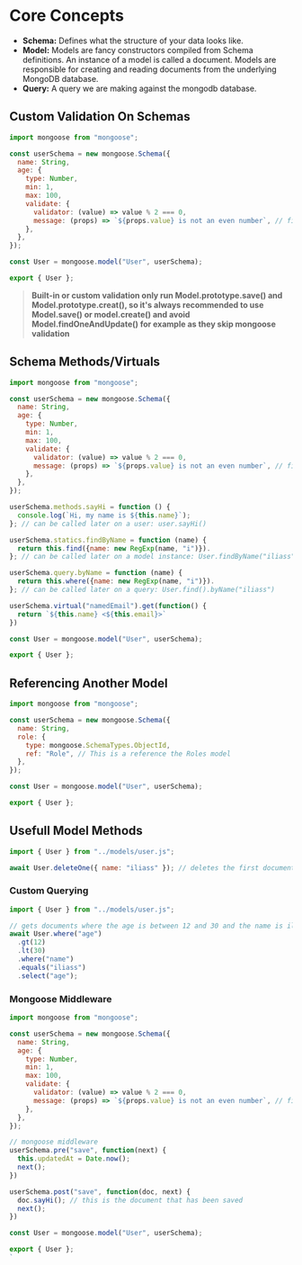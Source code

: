 # Core Concepts

- **Schema:** Defines what the structure of your data looks like.
- **Model:** Models are fancy constructors compiled from Schema definitions. An instance of a model is called a document. Models are responsible for creating and reading documents from the underlying MongoDB database.
- **Query:** A query we are making against the mongodb database.

## Custom Validation On Schemas

```js
import mongoose from "mongoose";

const userSchema = new mongoose.Schema({
  name: String,
  age: {
    type: Number,
    min: 1,
    max: 100,
    validate: {
      validator: (value) => value % 2 === 0,
      message: (props) => `${props.value} is not an even number`, // fires when the validator fails
    },
  },
});

const User = mongoose.model("User", userSchema);

export { User };
```

> **Built-in or custom validation only run Model.prototype.save() and Model.prototype.creat(), so it's always recommended to use Model.save() or model.create() and avoid Model.findOneAndUpdate() for example as they skip mongoose validation**

## Schema Methods/Virtuals

```js
import mongoose from "mongoose";

const userSchema = new mongoose.Schema({
  name: String,
  age: {
    type: Number,
    min: 1,
    max: 100,
    validate: {
      validator: (value) => value % 2 === 0,
      message: (props) => `${props.value} is not an even number`, // fires when the validator fails
    },
  },
});

userSchema.methods.sayHi = function () {
  console.log(`Hi, my name is ${this.name}`);
}; // can be called later on a user: user.sayHi()

userSchema.statics.findByName = function (name) {
  return this.find({name: new RegExp(name, "i")}).
}; // can be called later on a model instance: User.findByName("iliass")

userSchema.query.byName = function (name) {
  return this.where({name: new RegExp(name, "i")}).
}; // can be called later on a query: User.find().byName("iliass")

userSchema.virtual("namedEmail").get(function() {
  return `${this.name} <${this.email}>`
})

const User = mongoose.model("User", userSchema);

export { User };
```

## Referencing Another Model

```js
import mongoose from "mongoose";

const userSchema = new mongoose.Schema({
  name: String,
  role: {
    type: mongoose.SchemaTypes.ObjectId,
    ref: "Role", // This is a reference the Roles model
  },
});

const User = mongoose.model("User", userSchema);

export { User };
```

## Usefull Model Methods

```js
import { User } from "../models/user.js";

await User.deleteOne({ name: "iliass" }); // deletes the first document that matches the query
```

### Custom Querying

```js
import { User } from "../models/user.js";

// gets documents where the age is between 12 and 30 and the name is iliass, then selects only the age filed and return it
await User.where("age")
  .gt(12)
  .lt(30)
  .where("name")
  .equals("iliass")
  .select("age");
```

### Mongoose Middleware

```js
import mongoose from "mongoose";

const userSchema = new mongoose.Schema({
  name: String,
  age: {
    type: Number,
    min: 1,
    max: 100,
    validate: {
      validator: (value) => value % 2 === 0,
      message: (props) => `${props.value} is not an even number`, // fires when the validator fails
    },
  },
});

// mongoose middleware
userSchema.pre("save", function(next) {
  this.updatedAt = Date.now();
  next();
})

userSchema.post("save", function(doc, next) {
  doc.sayHi(); // this is the document that has been saved
  next();
})

const User = mongoose.model("User", userSchema);

export { User };
`
```
